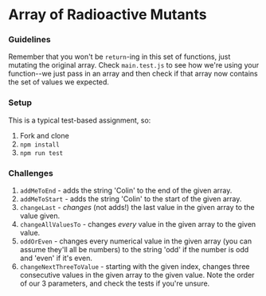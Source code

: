 # Array of Radioactive Mutants

### Guidelines

Remember that you won't be `return`-ing in this set of functions, just mutating the original array. Check `main.test.js` to see how we're using your function--we just pass in an array and then check if that array now contains the set of values we expected.

### Setup

This is a typical test-based assignment, so:

1. Fork and clone
2. `npm install`
3. `npm run test`

### Challenges

1. `addMeToEnd` - adds the string 'Colin' to the end of the given array.
2. `addMeToStart` - adds the string 'Colin' to the start of the given array.
3. `changeLast` - _changes_ (not adds!) the last value in the given array to the value given.
4. `changeAllValuesTo` - changes _every_ value in the given array to the given value.
5. `oddOrEven` - changes every numerical value in the given array (you can assume they'll all be numbers) to the string 'odd' if the number is odd and 'even' if it's even.
6. `changeNextThreeToValue` - starting with the given index, changes three consecutive values in the given array to the given value. Note the order of our 3 parameters, and check the tests if you're unsure.
